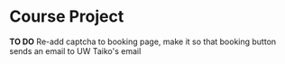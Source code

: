 # Course Project
**TO DO**
Re-add captcha to booking page, make it so that booking button sends an email to UW Taiko's email
